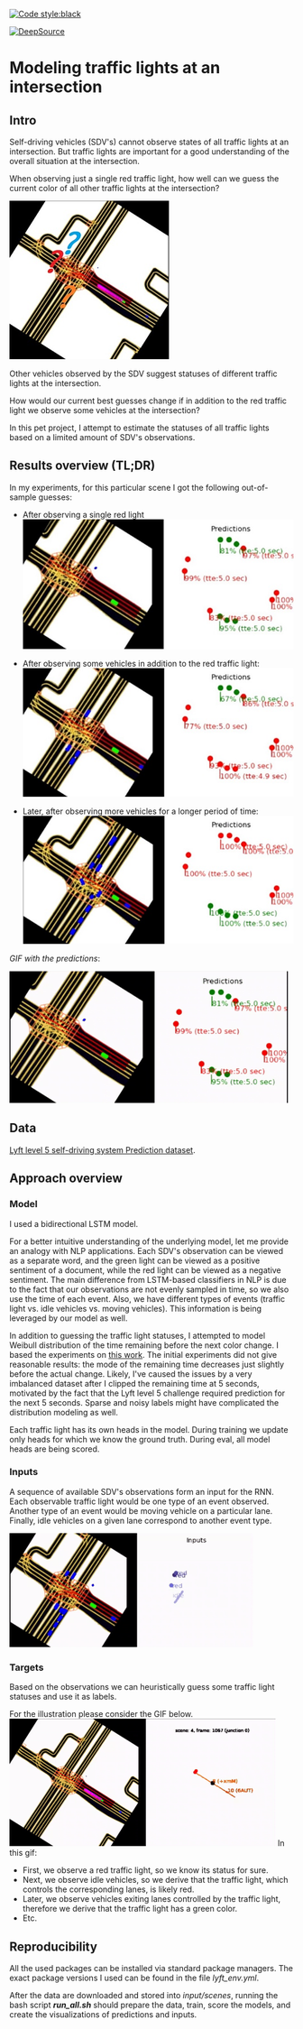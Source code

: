 [![Code style:black](https://img.shields.io/badge/code%20style-black-000000.svg)](https://github.com/ambv/black)

[![DeepSource](https://static.deepsource.io/deepsource-badge-light.svg)](https://deepsource.io/gh/ternaus/iglovikov_helper_functions/?ref=repository-badge)

# Modeling traffic lights at an intersection
## Intro
Self-driving vehicles (SDV's) cannot observe states of all traffic lights at an intersection. But traffic lights are important for a good understanding of the overall situation at the intersection.

When observing just a single red traffic light, how well can we guess the current color of all other traffic lights at the intersection?

![](input/open_question.jpg)

Other vehicles observed by the SDV suggest statuses of different traffic lights at the intersection.

How would our current best guesses change if in addition to the red traffic light we observe some vehicles at the intersection?

In this pet project, I attempt to estimate the statuses of all traffic lights based on a limited amount of SDV's observations.

## Results overview (TL;DR)
In my experiments, for this particular scene I got the following out-of-sample guesses:
  * After observing a single red light
![](input/answer_1.jpg)

  * After observing some vehicles in addition to the red traffic light:
![](input/answer_2.jpg)

  * Later, after observing more vehicles for a longer period of time:
  ![](input/answer_3.jpg)
  
  
*GIF with the predictions*:

![](input/pred.gif)
  
## Data
[Lyft level 5 self-driving system Prediction dataset](https://self-driving.lyft.com/level5/data/).

## Approach overview
### Model
I used a bidirectional LSTM model. 

For a better intuitive understanding of the underlying model, let me provide an analogy with NLP applications. 
Each SDV's observation can be viewed as a separate word, and the green light can be viewed as a positive sentiment of a document, while the red light can be viewed as a negative sentiment. The main difference from LSTM-based classifiers in NLP is due to the fact that our observations are not evenly sampled in time, so we also use the time of each event. Also, we have different types of events (traffic light vs. idle vehicles vs. moving vehicles). This information is being leveraged by our model as well.

In addition to guessing the traffic light statuses, I attempted to model Weibull distribution of the time remaining before the next color change. I based the experiments on [this work](http://publications.lib.chalmers.se/records/fulltext/253611/253611.pdf). The initial experiments did not give reasonable results: the mode of the remaining time decreases just slightly before the actual change. Likely, I've caused the issues by a very imbalanced dataset after I clipped the remaining time at 5 seconds, motivated by the fact that the Lyft level 5 challenge required prediction for the next 5 seconds. Sparse and noisy labels might have complicated the distribution modeling as well.

Each traffic light has its own heads in the model. During training we update only heads for which we know the ground truth. During eval, all model heads are being scored.


### Inputs
A sequence of available SDV's observations form an input for the RNN. Each observable traffic light would be one type of an event observed. Another type of an event would be moving vehicle on a particular lane. Finally, idle vehicles on a given lane correspond to another event type.


![](input/input_lane_seq.gif)

### Targets
Based on the observations we can heuristically guess some traffic light statuses and use it as labels. 

For the illustration please consider the GIF below. 
![](input/heuristic_labels.gif)
In this gif:
   * First, we observe a red traffic light, so we know its status for sure.
   * Next, we observe idle vehicles, so we derive that the traffic light, which controls the corresponding lanes, is likely red.
   * Later, we observe vehicles exiting lanes controlled by the traffic light, therefore we derive that the traffic light has a green color.
   * Etc.


## Reproducibility
All the used packages can be installed via standard package managers. The exact package versions I used can be found in the file *lyft_env.yml*.

After the data are downloaded and stored into *input/scenes*, running the bash script ***run_all.sh*** should prepare the data, train, score the models, and create the visualizations of predictions and inputs. 